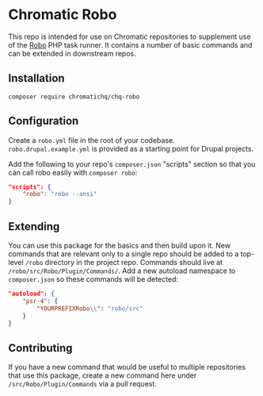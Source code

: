 # Chromatic Robo

This repo is intended for use on Chromatic repositories to supplement use of the
[Robo](https://robo.li/) PHP task runner. It contains a number of basic commands
and can be extended in downstream repos.

## Installation

`composer require chromatichq/chq-robo`

## Configuration

Create a `robo.yml` file in the root of your codebase. `robo.drupal.example.yml`
is provided as a starting point for Drupal projects.

Add the following to your repo's `composer.json` "scripts" section so that you
can call robo easily with `composer robo`:

```json
"scripts": {
    "robo": "robo --ansi"
}
```

## Extending

You can use this package for the basics and then build upon it. New commands
that are relevant only to a single repo should be added to a top-level `/robo`
directory in the project repo. Commands should live at `/robo/src/Robo/Plugin/Commands/`.
Add a new autoload namespace to `composer.json` so these commands will be
detected:

```json
"autoload": {
    "psr-4": {
        "YOURPREFIXRobo\\": "robo/src"
    }
}
```

## Contributing

If you have a new command that would be useful to multiple repositories that use
this package, create a new command here under `/src/Robo/Plugin/Commands` via a
pull request.
